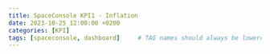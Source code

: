 ```yaml
---
title: SpaceConsole KPI1 - Inflation
date: 2023-10-25 12:00:00 +0200
categories: [KPI]
tags: [spaceconsole, dashboard]     # TAG names should always be lowercase
---
```


